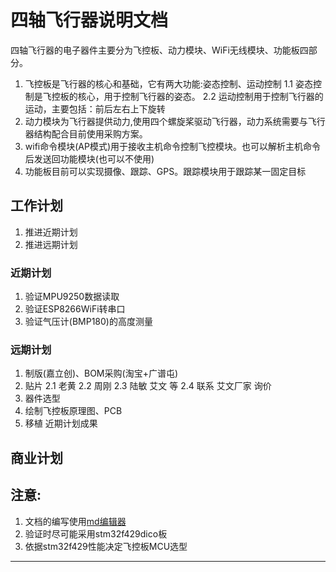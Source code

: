 # 四轴飞行器说明文档
四轴飞行器的电子器件主要分为飞控板、动力模块、WiFi无线模块、功能板四部分。
1. 飞控板是飞行器的核心和基础，它有两大功能:姿态控制、运动控制
   1.1 姿态控制是飞控板的核心，用于控制飞行器的姿态。
   2.2 运动控制用于控制飞行器的运动，主要包括：前后左右上下旋转
2. 动力模块为飞行器提供动力,使用四个螺旋桨驱动飞行器，动力系统需要与飞行器结构配合目前使用采购方案。 
3. wifi命令模块\(AP模式\)用于接收主机命令控制飞控模块。也可以解析主机命令后发送回功能模块\(也可以不使用\)
4. 功能板目前可以实现摄像、跟踪、GPS。跟踪模块用于跟踪某一固定目标

## 工作计划
1. 推进近期计划
2. 推进远期计划

### 近期计划
1. 验证MPU9250数据读取
2. 验证ESP8266WiFi转串口
3. 验证气压计(BMP180)的高度测量

### 远期计划
1. 制版\(嘉立创\)、BOM采购\(淘宝\+广谱屯\)
2. 贴片
   2.1 老黄
   2.2 周刚
   2.3 陆敏 艾文 等
   2.4 联系 艾文厂家 询价
3. 器件选型
4. 绘制飞控板原理图、PCB
5. 移植 近期计划成果

## 商业计划

## 注意:
1. 文档的编写使用[md编辑器][1]
2. 验证时尽可能采用stm32f429dico板
3. 依据stm32f429性能决定飞控板MCU选型

---------

[1]: http://write.blog.csdn.net/mdeditor

